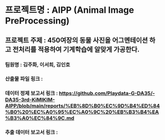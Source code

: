 # 프로젝트명 : AIPP (Animal Image PreProcessing)
## 프로젝트 주제 : 450여장의 동물 사진을 어그멘테이션 하고 전처리를 적용하여 기계학습에 알맞게 가공한다.
### 팀원명 : 김주화, 이서희, 김인호
### 산출물 파일 링크 : 
### 데이터 정제 보고서 링크 : https://github.com/Playdata-G-DA35/-DA35-3rd-KiMIKIM-AIPP/blob/main/reports/%EB%8D%B0%EC%9D%B4%ED%84%B0%20%EC%A0%95%EC%A0%9C%20%EB%B3%B4%EA%B3%A0%EC%84%9C.md
### 추출 데이터 보고서 링크 :
